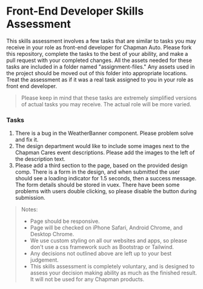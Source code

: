 # Front-End Developer Skills Assessment

This skills assessment involves a few tasks that are similar to tasks you may receive in your role as front-end developer for Chapman Auto. Please fork this repository, complete the tasks to the best of your ability, and make a pull request with your completed changes. All the assets needed for these tasks are included in a folder named "assignment-files." Any assets used in the project should be moved out of this folder into appropriate locations. Treat the assessment as if it was a real task assigned to you in your role as front end developer.

> Please keep in mind that these tasks are extremely simplified versions of actual tasks you may receive. The actual role will be more varied.

### Tasks

1. There is a bug in the WeatherBanner component. Please problem solve and fix it.
2. The design department would like to include some images next to the Chapman Cares event descriptions. Please add the images to the left of the description text.
3. Please add a third section to the page, based on the provided design comp. There is a form in the design, and when submitted the user should see a loading indicator for 1.5 seconds, then a success message. The form details should be stored in vuex. There have been some problems with users double clicking, so please disable the button during submission.

> Notes:
> - Page should be responsive.
> - Page will be checked on iPhone Safari, Android Chrome, and Desktop Chrome.
> - We use custom styling on all our websites and apps, so please don't use a css framework such as Bootstrap or Tailwind.
> - Any decisions not outlined above are left up to your best judgement.
> - This skills assessment is completely voluntary, and is designed to assess your decision making ability as much as the finished result. It will not be used for any Chapman products.
